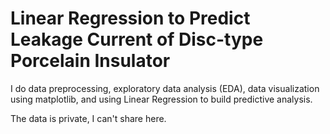 # Linear Regression to Predict Leakage Current of Disc-type Porcelain Insulator
I do data preprocessing, exploratory data analysis (EDA), data visualization using matplotlib,
and using Linear Regression to build predictive analysis.

The data is private, I can't share here.
